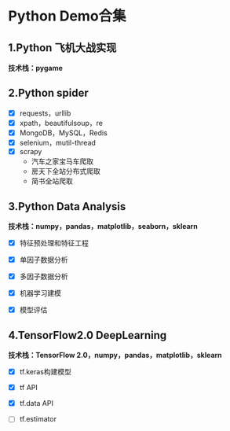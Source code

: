 #  Python Demo合集

## 1.Python 飞机大战实现

**技术栈：pygame**



## 2.Python spider

- [x] requests，urllib
- [x] xpath，beautifulsoup，re
- [x] MongoDB，MySQL，Redis
- [x] selenium，mutil-thread
- [x] scrapy
  - 汽车之家宝马车爬取
  - 房天下全站分布式爬取
  - 简书全站爬取



## 3.Python Data Analysis

**技术栈：numpy，pandas，matplotlib，seaborn，sklearn**

- [x] 特征预处理和特征工程
- [x] 单因子数据分析
- [x] 多因子数据分析
- [x] 机器学习建模
- [x] 模型评估



## 4.TensorFlow2.0 DeepLearning

**技术栈：TensorFlow 2.0，numpy，pandas，matplotlib，sklearn**

- [x] tf.keras构建模型
- [x] tf  API
- [x] tf.data  API
- [ ] tf.estimator

